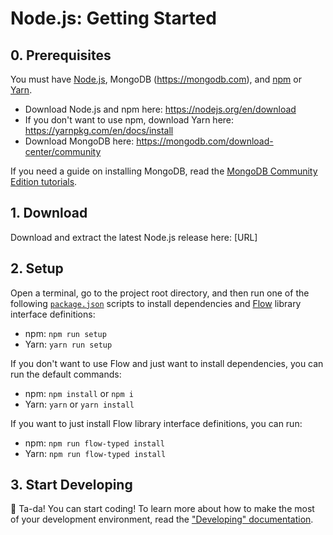 # Node.js: Getting Started
## 0. Prerequisites
You must have [Node.js](https://nodejs.org), MongoDB (https://mongodb.com), and [npm](https://npmjs.com) or [Yarn](https://yarnpkg.com).

* Download Node.js and npm here: https://nodejs.org/en/download
* If you don't want to use npm, download Yarn here: https://yarnpkg.com/en/docs/install
* Download MongoDB here: https://mongodb.com/download-center/community

If you need a guide on installing MongoDB, read the [MongoDB Community Edition tutorials](https://docs.mongodb.com/manual/installation/#mongodb-community-edition).

## 1. Download
Download and extract the latest Node.js release here: [URL]

## 2. Setup
Open a terminal, go to the project root directory, and then run one of the following [`package.json`](../../../package.json) scripts to install dependencies and [Flow](https://flow.org) library interface definitions:

* npm: `npm run setup`
* Yarn: `yarn run setup`

If you don't want to use Flow and just want to install dependencies, you can run the default commands:

* npm: `npm install` or `npm i`
* Yarn: `yarn` or `yarn install`

If you want to just install Flow library interface definitions, you can run:

* npm: `npm run flow-typed install`
* Yarn: `npm run flow-typed install`

## 3. Start Developing
🎉 Ta-da! You can start coding! To learn more about how to make the most of your development environment, read the ["Developing" documentation](developing.md).